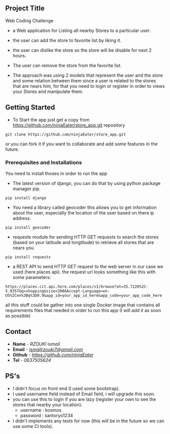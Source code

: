 ## Project Title
Web Coding Challenge
- a Web application for Listing all nearby Stores to a particular user.
- the user can add the store to favorite list by liking it.
- the user can dislike the store so the store will be disable for next 2 hours.
- The user can remove the store from the favorite list.

- The approach was using 2 models that represent the user and the store and some relation between them since a user is related to the stores that are nears him, for that you need to login or register in order to views your Stores and manipulate them.

## Getting Started
* To Start the app just get a copy from https://github.com/ninjaEater/store_app.git repository
```
git clone https://github.com/ninjaEater/store_app.git
```
or you can fork it if you want to collaborate and add some features in the future.

### Prerequisites and Installations
You need to install thoses in order to run the app
* The latest version of django, you can do that by using python package manager pip.
```
pip install django
```
* You need a library called geocoder this allows you to get information about the user, especially the location of the user based on there ip address.
```
pip install geocoder
```
* requests module for sending HTTP GET requests to search the stores (based on your latitude and longtitude) to retrieve all stores that are nears you.
```
pip install requests
```
* a REST API to send HTTP GET request to the web server in our case we used (here places api). the request url looks something like this with some parameters:
```
https://places.cit.api.here.com/places/v1/browse?at=35.7226%2C-5.9357&q=shopping&size=200&Accept-Language=en-US%2Cen%3Bq%3D0.9&app_id=your_app_id_here&app_code=your_app_code_here
```
all this stuff could be gather into one single Docker image that contains all requirements files that needed in order to run this app (I will add it as soon as possible) 

## Contact
* **Name** - *RZOUKI ismail*
* **Email** - *ismailrzouki7@gmail.com*
* **Github** - *https://github.com/ninjaEater*
* **Tel** - *0637505624*

## PS's
* I didn't focus on front end (I used some bootstrap).
* I used username field instead of Email field, i will upgrade this soon.
* you can use this to login if you are lazy (register your own to see the stores that nearby your location).
    - username : kosmos
    - password : santoryo1234   
* I didn't implements any tests for now (this will be in the future so we can use some CI tools).
